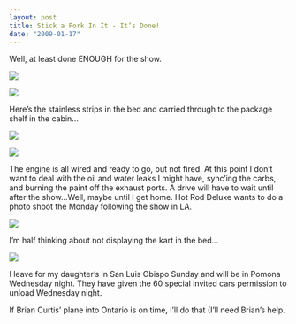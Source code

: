 ```yaml
---
layout: post
title: Stick a Fork In It - It’s Done!
date: "2009-01-17"
---
```


Well, at least done ENOUGH for the show.

![](/images/pop/studeute/IMG_2124.jpg)

![](/images/pop/studeute/IMG_2126.jpg)

Here’s the stainless strips in the bed and carried through to the package shelf in the cabin…

![](/images/pop/studeute/IMG_2128.jpg)

![](/images/pop/studeute/IMG_2127.jpg)

The engine is all wired and ready to go, but not fired. At this point I don’t want to deal with the oil and water leaks I might have, sync’ing the carbs, and burning the paint off the exhaust ports. A drive will have to wait until after the show…Well, maybe until I get home. Hot Rod Deluxe wants to do a photo shoot the Monday following the show in LA.

![](/images/pop/studeute/IMG_2135.jpg)

I’m half thinking about not displaying the kart in the bed…

![](/images/pop/studeute/IMG_2140.jpg)

I leave for my daughter’s in San Luis Obispo Sunday and will be in Pomona Wednesday night. They have given the 60 special invited cars permission to unload Wednesday night.

If Brian Curtis’ plane into Ontario is on time, I’ll do that (I’ll need Brian’s help.
